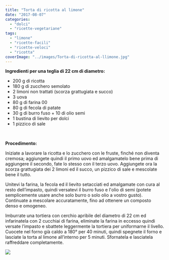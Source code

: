 ```yaml
---
title: "Torta di ricotta al limone"
date: "2017-08-07"
categories: 
  - "dolci"
  - "ricette-vegetariane"
tags: 
  - "limone"
  - "ricette-facili"
  - "ricette-veloci"
  - "ricotta"
coverImage: "../images/Torta-di-ricotta-al-llimone.jpg"
---
```


**Ingredienti per una teglia di 22 cm di diametro:**

- 200 g di ricotta
- 180 g di zucchero semolato
- 2 limoni non trattati (scorza grattugiata e succo)
- 3 uova
- 80 g di farina 00
- 80 g di fecola di patate
- 30 g di burro fuso + 10 di olio semi
- 1 bustina di lievito per dolci
- 1 pizzico di sale

 

**Procedimento:**

Iniziate a lavorare la ricotta e lo zucchero con le fruste, finché non diventa cremosa; aggiungete quindi il primo uovo ed amalgamatelo bene prima di aggiungere il secondo, fate lo stesso con il terzo uovo. Aggiungete ora la scorza grattugiata dei 2 limoni ed il succo, un pizzico di sale e mescolate bene il tutto.

Unitevi la farina, la fecola ed il lievito setacciati ed amalgamate con cura al resto dell’impasto, quindi versatevi il burro fuso e l'olio di semi (potete semplicemente usare anche solo burro o solo olio a vostro gusto). Continuate a mescolare accuratamente, fino ad ottenere un composto denso e omogeneo.

Imburrate una tortiera con cerchio apribile del diametro di 22 cm ed infarinatela con 2 cucchiai di farina, eliminate la farina in eccesso quindi versate l’impasto e sbattete leggermente la tortiera per uniformarne il livello. Cuocete nel forno già caldo a 180° per 40 minuti, quindi spegnete il forno e lasciate la torta al limone all’interno per 5 minuti. Sfornatela e lasciatela raffreddare completamente.

![](https://cucinadalnord.it/wp-content/uploads/2017/08/Torta-di-ricotta-al-llimone1.jpg)
